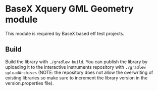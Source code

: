 # BaseX Xquery GML Geometry module

This module is required by BaseX based etf test projects.

## Build

Build the library with `./gradlew build`.
You can publish the library by uploading it to the interactive instruments
repository with `./gradlew uploadArchives` (NOTE: the repository does not allow
the overwriting of existing libraries so make sure to increment the library
version in the version.properties file).
